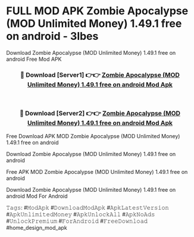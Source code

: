 # FULL MOD APK Zombie Apocalypse (MOD Unlimited Money) 1.49.1 free on android - 3lbes
Download Zombie Apocalypse (MOD Unlimited Money) 1.49.1 free on android Free Mod APK

<div align="center">
<h3>🔴 Download [Server1] 👉👉 <a href="https://apk-comot.site?title=Zombie_Apocalypse_(MOD_Unlimited_Money)_1.49.1_free_on_android">Zombie Apocalypse (MOD Unlimited Money) 1.49.1 free on android Mod Apk</a></h3><br>

<h3>🔴 Download [Server2] 👉👉 <a href="https://apk-comot.site?title=Zombie_Apocalypse_(MOD_Unlimited_Money)_1.49.1_free_on_android">Zombie Apocalypse (MOD Unlimited Money) 1.49.1 free on android Mod Apk</a></h3>
</div>


Free Download APK MOD Zombie Apocalypse (MOD Unlimited Money) 1.49.1 free on android

Download Zombie Apocalypse (MOD Unlimited Money) 1.49.1 free on android 

Free APK MOD Zombie Apocalypse (MOD Unlimited Money) 1.49.1 free on android 

Download Zombie Apocalypse (MOD Unlimited Money) 1.49.1 free on android Mod For Android

𝚃𝚊𝚐𝚜: #𝙼𝚘𝚍𝙰𝚙𝚔 #𝙳𝚘𝚠𝚗𝚕𝚘𝚊𝚍𝙼𝚘𝚍𝙰𝚙𝚔 #𝙰𝚙𝚔𝙻𝚊𝚝𝚎𝚜𝚝𝚅𝚎𝚛𝚜𝚒𝚘𝚗 #𝙰𝚙𝚔𝚄𝚗𝚕𝚒𝚖𝚒𝚝𝚎𝚍𝙼𝚘𝚗𝚎𝚢 #𝙰𝚙𝚔𝚄𝚗𝚕𝚘𝚌𝚔𝙰𝚕𝚕 #𝙰𝚙𝚔𝙽𝚘𝙰𝚍𝚜 #𝚄𝚗𝚕𝚘𝚌𝚔𝙿𝚛𝚎𝚖𝚒𝚞𝚖 #𝙵𝚘𝚛𝙰𝚗𝚍𝚛𝚘𝚒𝚍 #𝙵𝚛𝚎𝚎𝙳𝚘𝚠𝚗𝚕𝚘𝚊𝚍 #home_design_mod_apk